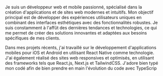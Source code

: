 Je suis un développeur web et mobile passionné, spécialisé dans la création d'applications et de sites web modernes et intuitifs.
Mon objectif principal est de développer des expériences utilisateurs uniques en combinant des interfaces esthétiques avec des fonctionnalités robustes. Je suis constamment à l'affût des dernières tendances et technologies, ce qui me permet de créer des solutions innovantes et adaptées aux besoins spécifiques de mes clients.

Dans mes projets récents, j'ai travaillé sur le développement d'applications mobiles pour iOS et Android en utilisant React Native comme technologie. J'ai également réalisé des sites web responsives et optimisés, en utilisant des frameworks tels que React.js, Next.js et TailwindCSS. J'adore bien typé mon codé afin de bien prendre en main l'évolution du code avec TypeScrip
<!--
**lepridev/lepridev** is a ✨ _special_ ✨ repository because its `README.md` (this file) appears on your GitHub profile.

Here are some ideas to get you started:

- 🔭 I’m currently working on ...
- 🌱 I’m currently learning ...
- 👯 I’m looking to collaborate on ...
- 🤔 I’m looking for help with ...
- 💬 Ask me about ...
- 📫 How to reach me: ...
- 😄 Pronouns: ...
- ⚡ Fun fact: ...
-->
